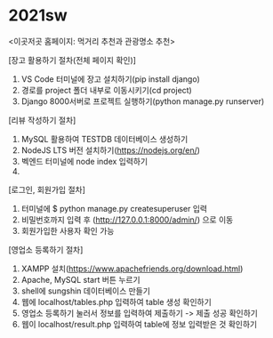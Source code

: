 # 2021sw
<이곳저곳 홈페이지: 먹거리 추천과 관광명소 추천>

[장고 활용하기 절차(전체 페이지 확인)]
1. VS Code 터미널에 장고 설치하기(pip install django)
2. 경로를 project 폴더 내부로 이동시키기(cd project)
3. Django 8000서버로 프로젝트 실행하기(python manage.py runserver)

[리뷰 작성하기 절차]
1. MySQL 활용하여 TESTDB 데이터베이스 생성하기
2. NodeJS LTS 버전 설치하기(https://nodejs.org/en/)
3. 벡엔드 터미널에 node index 입력하기
4. 

[로그인, 회원가입 절차]
1. 터미널에 $ python manage.py createsuperuser 입력
2. 비밀번호까지 입력 후 (http://127.0.0.1:8000/admin/) 으로 이동
3. 회원가입한 사용자 확인 가능

[영업소 등록하기 절차]
1. XAMPP 설치(https://www.apachefriends.org/download.html)
2. Apache, MySQL start 버튼 누르기
3. shell에 sungshin 데이터베이스 만들기
4. 웹에 localhost/tables.php 입력하여 table 생성 확인하기
5. 영업소 등록하기 눌러서 정보를 입력하여 제출하기 -> 제출 성공 확인하기
6. 웹이 localhost/result.php 입력하여 table에 정보 입력받은 것 확인하기
